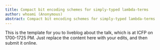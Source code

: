 ```yaml
---
title: Compact bit encoding schemes for simply-typed lambda-terms
author: whoami (Anonymous)
abstract: Compact bit encoding schemes for simply-typed lambda-terms
---
```


This is the template for you to liveblog about the talk,
which is at ICFP on 1700-1725 PM.  Just replace the content here
with your edits, and then submit it online.
